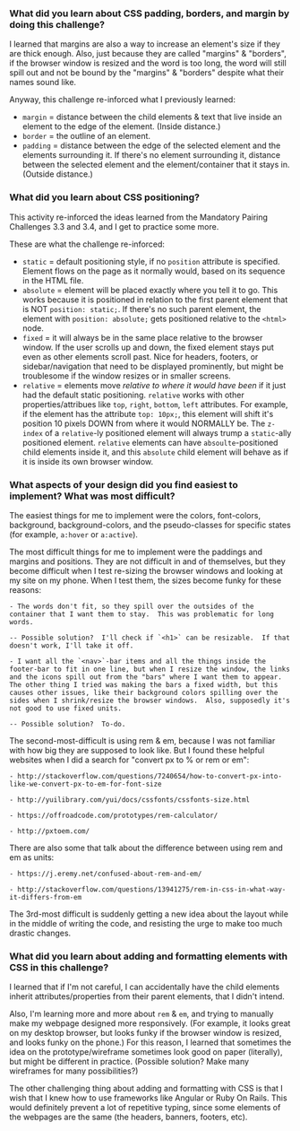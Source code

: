 ### What did you learn about CSS padding, borders, and margin by doing this challenge?  

I learned that margins are also a way to increase an element's size if they are thick enough.  Also, just because they are called "margins" & "borders", if the browser window is resized and the word is too long, the word will still spill out and not be bound by the "margins" & "borders" despite what their names sound like.  

Anyway, this challenge re-inforced what I previously learned:
* `margin` = distance between the child elements & text that live inside an element to the edge of the element.  (Inside distance.)  
* `border` = the outline of an element.  
* `padding` = distance between the edge of the selected element and the elements surrounding it.  If there's no element surrounding it, distance between the selected element and the element/container that it stays in.  (Outside distance.)  

### What did you learn about CSS positioning?  

This activity re-inforced the ideas learned from the Mandatory Pairing Challenges 3.3 and 3.4, and I get to practice some more.  

These are what the challenge re-inforced:
* `static` = default positioning style, if no `position` attribute is specified.  Element flows on the page as it normally would, based on its sequence in the HTML file.  
* `absolute` = element will be placed exactly where you tell it to go.  This works because it is positioned in relation to the first parent element that is NOT `position: static;`. If there's no such parent element, the element with `position: absolute;` gets positioned relative to the 
`<html>` node.  
* `fixed` = it will always be in the same place relative to the browser window.  If the user scrolls up and down, the fixed element stays put even as other elements scroll past.  Nice for headers, footers, or sidebar/navigation that need to be displayed prominently, but might be troublesome if the window resizes or in smaller screens.  
* `relative` = elements move _relative to where it would have been_ if it just had the default static positioning.  `relative` works with other properties/attribues like `top`, `right`, `bottom`, `left` attributes.  For example, if the element has the attribute `top: 10px;`, this element will shift it's position 10 pixels DOWN from where it would NORMALLY be.  The `z-index` of a `relative`-ly positioned element will always trump a `static`-ally positioned element.  `relative` elements can have `absoulte`-positioned child elements inside it, and this `absolute` child element will behave as if it is inside its own browser window.  

### What aspects of your design did you find easiest to implement? What was most difficult?

The easiest things for me to implement were the colors, font-colors, background, background-colors, and the pseudo-classes for specific states (for example, `a:hover` or `a:active`).  

The most difficult things for me to implement were the paddings and margins and positions.  They are not difficult in and of themselves, but they become difficult when I test re-sizing the browser windows and looking at my site on my phone.  When I test them, the sizes become funky for these reasons:

    - The words don't fit, so they spill over the outsides of the container that I want them to stay.  This was problematic for long words.  

    -- Possible solution?  I'll check if `<h1>` can be resizable.  If that doesn't work, I'll take it off.

    - I want all the `<nav>`-bar items and all the things inside the footer-bar to fit in one line, but when I resize the window, the links and the icons spill out from the "bars" where I want them to appear.  The other thing I tried was making the bars a fixed width, but this causes other issues, like their background colors spilling over the sides when I shrink/resize the browser windows.  Also, supposedly it's not good to use fixed units.  

    -- Possible solution?  To-do.

The second-most-difficult is using rem & em, because I was not familiar with how big they are supposed to look like.  But I found these helpful websites when I did a search for "convert px to % or rem or em":

    - http://stackoverflow.com/questions/7240654/how-to-convert-px-into-like-we-convert-px-to-em-for-font-size

    - http://yuilibrary.com/yui/docs/cssfonts/cssfonts-size.html

    - https://offroadcode.com/prototypes/rem-calculator/

    - http://pxtoem.com/

There are also some that talk about the difference between using rem and em as units:

    - https://j.eremy.net/confused-about-rem-and-em/

    - http://stackoverflow.com/questions/13941275/rem-in-css-in-what-way-it-differs-from-em

The 3rd-most difficult is suddenly getting a new idea about the layout while in the middle of writing the code, and resisting the urge to make too much drastic changes.  

### What did you learn about adding and formatting elements with CSS in this challenge?

I learned that if I'm not careful, I can accidentally have the child elements inherit attributes/properties from their parent elements, that I didn't intend.  

Also, I'm learning more and more about `rem` & `em`, and trying to manually make my webpage designed more responsively.  (For example, it looks great on my desktop browser, but looks funky if the browser window is resized, and looks funky on the phone.)  For this reason, I learned that sometimes the idea on the prototype/wireframe sometimes look good on paper (literally), but might be different in practice.  (Possible solution?  Make many wireframes for many possibilities?)  

The other challenging thing about adding and formatting with CSS is that I wish that I knew how to use frameworks like Angular or Ruby On Rails.  This would definitely prevent a lot of repetitive typing, since some elements of the webpages are the same (the headers, banners, footers, etc).  
